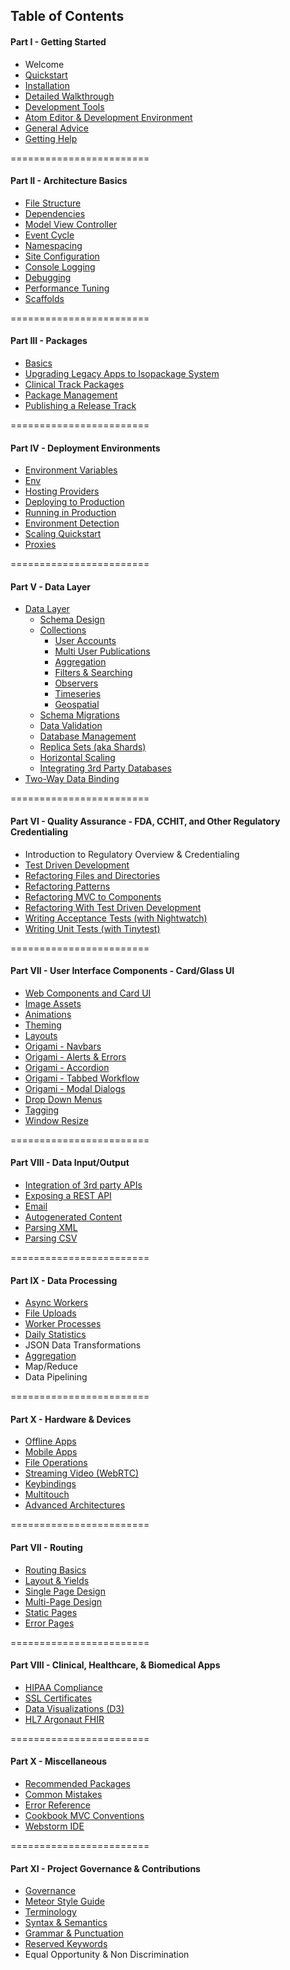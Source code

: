 ## Table of Contents  

#### Part I - Getting Started
- Welcome
- [Quickstart](https://github.com/awatson1978/meteor-cookbook/blob/master/cookbook/quickstart.md)  
- [Installation](https://github.com/awatson1978/meteor-cookbook/blob/master/cookbook/installation.md)  
- [Detailed Walkthrough](https://github.com/awatson1978/meteor-cookbook/blob/master/cookbook/detailed.walkthrough.md)  
- [Development Tools](https://github.com/awatson1978/meteor-cookbook/blob/master/cookbook/development-tools.md)  
- [Atom Editor & Development Environment](https://github.com/awatson1978/meteor-api)  
- [General Advice](https://github.com/awatson1978/meteor-cookbook/blob/master/cookbook/general-advice.md)  
- [Getting Help](https://github.com/awatson1978/meteor-cookbook/blob/master/cookbook/getting-help.md)


========================
#### Part II - Architecture Basics

  - [File Structure](https://github.com/awatson1978/meteor-cookbook/blob/master/cookbook/filestructure.md)
  - [Dependencies](https://github.com/awatson1978/meteor-cookbook/blob/master/cookbook/dependencies.md)  
  - [Model View Controller](https://github.com/awatson1978/meteor-cookbook/blob/master/cookbook/model-view-controller.md) 
  - [Event Cycle](https://github.com/awatson1978/meteor-cookbook/blob/master/cookbook/event-cycle.md) 
  - [Namespacing](https://github.com/awatson1978/meteor-cookbook/blob/master/cookbook/namespacing.md) 
  - [Site Configuration](https://github.com/awatson1978/meteor-cookbook/blob/master/cookbook/configuration.md)  
  - [Console Logging](https://github.com/awatson1978/meteor-cookbook/blob/master/cookbook/logging.md)  
  - [Debugging](https://github.com/awatson1978/meteor-cookbook/blob/master/cookbook/debugging.md)  
  - [Performance Tuning](https://github.com/awatson1978/meteor-cookbook/blob/master/cookbook/performance-tunning.md)  
  - [Scaffolds](https://github.com/clinical-meteor/clinical-meteor/blob/master/cookbook/scaffolds.md)

========================
#### Part III - Packages

  - [Basics](https://github.com/awatson1978/meteor-cookbook/blob/master/cookbook/packages.md)  
  - [Upgrading Legacy Apps to Isopackage System](https://github.com/awatson1978/meteor-cookbook/blob/master/cookbook/upgrading-to-0.9.x.md)  
  - [Clinical Track Packages](https://github.com/awatson1978/meteor-cookbook/blob/master/packages-we-love.md)  
  - [Package Management](https://github.com/awatson1978/meteor-cookbook/blob/master/cookbook/package.management.md)
  - [Publishing a Release Track](https://github.com/awatson1978/meteor-cookbook/blob/master/cookbook/release.track.md)


========================
#### Part IV - Deployment Environments    

- [Environment Variables](https://github.com/awatson1978/meteor-cookbook/blob/master/cookbook/environments.md)  
- [Env](https://github.com/clinical-meteor/env)  
- [Hosting Providers](https://github.com/awatson1978/meteor-cookbook/blob/master/cookbook/hosting-providers.md) 
- [Deploying to Production](https://github.com/awatson1978/meteor-cookbook/blob/master/cookbook/deploying.to.production.md)
- [Running in Production](https://github.com/awatson1978/meteor-cookbook/blob/master/cookbook/environments-production.md)  
- [Environment Detection](https://github.com/awatson1978/meteor-cookbook/blob/master/cookbook/environment-detection.md)  
- [Scaling Quickstart](https://github.com/awatson1978/meteor-cookbook/blob/master/cookbook/scaling.md)  
- [Proxies](https://github.com/awatson1978/meteor-cookbook/blob/master/cookbook/proxies.md)  


========================
#### Part V - Data Layer  

- [Data Layer](https://github.com/awatson1978/meteor-cookbook/blob/master/cookbook/datalayer.md)  
  - [Schema Design](https://github.com/awatson1978/meteor-cookbook/blob/master/cookbook/schema-design.md)  
  - [Collections](https://github.com/awatson1978/meteor-cookbook/blob/master/cookbook/collections.md)  
    - [User Accounts](https://github.com/awatson1978/meteor-cookbook/blob/master/cookbook/accounts.md)  
    - [Multi User Publications](https://github.com/awatson1978/meteor-cookbook/blob/master/cookbook/ddp.multiuser.publications.md)    
    - [Aggregation](https://github.com/awatson1978/meteor-cookbook/blob/master/cookbook/aggregation.md)  
    - [Filters & Searching](https://github.com/awatson1978/meteor-cookbook/blob/master/cookbook/ddp.filters.md)  
    - [Observers](https://github.com/awatson1978/meteor-cookbook/blob/master/cookbook/observers.md)  
    - [Timeseries](https://github.com/awatson1978/meteor-cookbook/blob/master/cookbook/collection.timeseries.md)  
    - [Geospatial](https://github.com/awatson1978/meteor-cookbook/blob/master/cookbook/collection.geospatial.md)  
  - [Schema Migrations](https://github.com/awatson1978/meteor-cookbook/blob/master/cookbook/schema.changes.md)     
  - [Data Validation](https://github.com/awatson1978/meteor-cookbook/blob/master/cookbook/validation.md)  
  - [Database Management](https://github.com/awatson1978/meteor-cookbook/blob/master/cookbook/database-management.md)
  - [Replica Sets (aka Shards)](https://github.com/awatson1978/meteor-cookbook/blob/master/cookbook/replica-sets.md)  
  - [Horizontal Scaling](https://github.com/awatson1978/meteor-cookbook/blob/master/cookbook/horizontal-scaling.md)  
  - [Integrating 3rd Party Databases](https://github.com/awatson1978/meteor-cookbook/blob/master/cookbook/orm.layers.md)  
- [Two-Way Data Binding](https://github.com/awatson1978/meteor-cookbook/blob/master/cookbook/data-binding.md)  


========================
#### Part VI - Quality Assurance - FDA, CCHIT, and Other Regulatory Credentialing

  - Introduction to Regulatory Overview & Credentialing
  - [Test Driven Development](https://github.com/awatson1978/meteor-cookbook/blob/master/cookbook/test-driven-development.md)  
  - [Refactoring Files and Directories](https://github.com/awatson1978/meteor-cookbook/blob/master/cookbook/refactoring.process.md)   
  - [Refactoring Patterns](https://github.com/awatson1978/meteor-cookbook/blob/master/cookbook/refactoring.patterns.md)  
  - [Refactoring MVC to Components](https://github.com/awatson1978/meteor-cookbook/blob/master/cookbook/refactoring.mvc.to.components.md)  
  - [Refactoring With Test Driven Development](https://github.com/awatson1978/meteor-cookbook/blob/master/cookbook/refactoring.process.tdd.md)   
  - [Writing Acceptance Tests (with Nightwatch)](https://github.com/awatson1978/meteor-cookbook/blob/master/cookbook/writing.acceptance.test.md)  
  - [Writing Unit Tests (with Tinytest)](https://github.com/awatson1978/meteor-cookbook/blob/master/cookbook/writing.unit.tests.md)  


========================
#### Part VII - User Interface Components - Card/Glass UI
- [Web Components and Card UI](https://github.com/awatson1978/meteor-cookbook/blob/master/cookbook/card-ui.md)  
- [Image Assets](https://github.com/awatson1978/meteor-cookbook/blob/master/cookbook/image-assets.md)  
- [Animations](https://github.com/awatson1978/meteor-cookbook/blob/master/cookbook/animations.md)  
- [Theming](https://github.com/clinical-meteor/theming)  
- [Layouts](https://github.com/clinical-meteor/active-layout)  
- [Origami - Navbars](https://github.com/awatson1978/meteor-cookbook/blob/master/cookbook/navbars.md)  
- [Origami - Alerts & Errors](https://github.com/awatson1978/meteor-cookbook/blob/master/cookbook/pages.alerts.md)  
- [Origami - Accordion](https://github.com/awatson1978/meteor-cookbook/blob/master/cookbook/accordion.md)   
- [Origami - Tabbed Workflow](https://github.com/awatson1978/meteor-cookbook/blob/master/cookbook/workflow.md)
- [Origami - Modal Dialogs](https://github.com/awatson1978/meteor-cookbook/blob/master/cookbook/pages.dialogs.md)
- [Drop Down Menus](https://github.com/awatson1978/meteor-cookbook/blob/master/cookbook/drop-down-menu.md)  
- [Tagging](https://github.com/awatson1978/meteor-cookbook/blob/master/cookbook/tagging.md)
- [Window Resize](https://github.com/awatson1978/meteor-cookbook/blob/master/cookbook/window.resize.md)

========================
#### Part VIII - Data Input/Output

- [Integration of 3rd party APIs](https://github.com/awatson1978/meteor-cookbook/blob/master/cookbook/api-wrappers.md)
- [Exposing a REST API](https://github.com/awatson1978/meteor-cookbook/blob/master/cookbook/rest.md)
- [Email](https://github.com/awatson1978/meteor-cookbook/blob/master/cookbook/email.md)  
- [Autogenerated Content](https://github.com/awatson1978/meteor-cookbook/blob/master/cookbook/content.md)  
- [Parsing XML](https://github.com/awatson1978/meteor-cookbook/blob/master/cookbook/files.xml.md)   
- [Parsing CSV](https://github.com/clinical-meteor/csv)  

========================
#### Part IX - Data Processing

- [Async Workers](https://github.com/awatson1978/meteor-cookbook/blob/master/cookbook/async-workers.md)  
- [File Uploads](https://github.com/awatson1978/meteor-cookbook/blob/master/cookbook/file-uploads.md)  
- [Worker Processes](https://github.com/awatson1978/meteor-cookbook/blob/master/cookbook/worker.processes.md)  
- [Daily Statistics](https://github.com/awatson1978/clinical-graphs-dailystats)  
- JSON Data Transformations
- [Aggregation](https://github.com/awatson1978/meteor-cookbook/blob/master/cookbook/aggregation.md)
- Map/Reduce
- Data Pipelining

========================
#### Part X - Hardware & Devices

- [Offline Apps](https://github.com/awatson1978/meteor-cookbook/blob/master/cookbook/offline.md)    
- [Mobile Apps](https://github.com/awatson1978/meteor-cookbook/blob/master/cookbook/mobile.md)  
- [File Operations](https://github.com/awatson1978/meteor-cookbook/blob/master/cookbook/fileio.md)  
- [Streaming Video (WebRTC)](https://github.com/awatson1978/meteor-cookbook/blob/master/cookbook/video.md)  
- [Keybindings](https://github.com/clinical-meteor/keybindings)  
- [Multitouch](https://github.com/awatson1978/meteor-cookbook/blob/master/cookbook/multitouch.md)  
- [Advanced Architectures](https://github.com/awatson1978/meteor-cookbook/blob/master/cookbook/advanced-architectures.md)   


========================
#### Part VII - Routing

- [Routing Basics](https://github.com/EventedMind/iron-router)
- [Layout & Yields](https://github.com/clinical-meteor/active-layout)
- [Single Page Design](https://github.com/awatson1978/meteor-cookbook/blob/master/cookbook/pages.single.md)
- [Multi-Page Design](https://github.com/awatson1978/meteor-cookbook/blob/master/cookbook/pages.multi.md)
- [Static Pages](https://github.com/clinical-meteor/static-pages)
- [Error Pages](https://github.com/clinical-meteor/error-pages)

========================
#### Part VIII - Clinical, Healthcare, & Biomedical Apps

- [HIPAA Compliance](https://github.com/awatson1978/meteor-cookbook/blob/master/cookbook/healthcare/hipaa.md)  
- [SSL Certificates](https://github.com/awatson1978/meteor-cookbook/blob/master/cookbook/ssl.certificates.md)    
- [Data Visualizations (D3)](https://github.com/clinical-meteor/clinical-graphs-dailystats)
- [HL7 Argonaut FHIR](https://github.com/awatson1978/hl7-argonaut-fhir)



========================
#### Part X - Miscellaneous

- [Recommended Packages](https://github.com/awatson1978/meteor-cookbook/blob/master/packages-we-love.md)
- [Common Mistakes](https://dweldon.silvrback.com/common-mistakes)  
- [Error Reference](https://github.com/awatson1978/meteor-cookbook/blob/master/cookbook/errors.md)  
- [Cookbook MVC Conventions](https://github.com/awatson1978/meteor-cookbook/blob/master/cookbook-conventions.md)  
- [Webstorm IDE](https://github.com/awatson1978/meteor-cookbook/blob/master/cookbook/webstorm.md)

========================
#### Part XI - Project Governance & Contributions

  - [Governance](https://github.com/awatson1978/meteor-cookbook/blob/master/cookbook/governance.md)  
  - [Meteor Style Guide](https://github.com/yauh/meteor-with-style)  
  - [Terminology](https://github.com/awatson1978/meteor-cookbook/blob/master/cookbook/terminology.md)  
  - [Syntax & Semantics](https://github.com/awatson1978/meteor-cookbook/blob/master/cookbook/syntax.md)  
  - [Grammar & Punctuation](https://github.com/awatson1978/meteor-cookbook/blob/master/cookbook/punctuation.md)  
  - [Reserved Keywords](https://github.com/awatson1978/meteor-cookbook/blob/master/cookbook/reserved.keywords.md)  
  - Equal Opportunity & Non Discrimination
